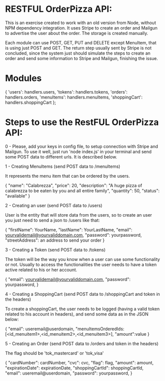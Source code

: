 # RESTFUL OrderPizza API:

This is an exercise created to work with an old version from Node, without NPM dependency integration. It uses Stripe to create an order and Mailgun to advertise the user about the order. The storage is created manually.

Each module can use POST, GET, PUT and DELETE except MenuItem, that is using just POST and GET. The return step usually sent by Stripe is not concluded, since the system just should simulate the steps to create an order and send some information to Stripe and Mailgun, finishing the issue.

# Modules 

{
  'users': handlers.users,
  'tokens': handlers.tokens,
  'orders': handlers.orders,
  'menuItems': handlers.menuItems,
  'shoppingCart': handlers.shoppingCart
};

# Steps to use the RestFUL OrderPizza API:

0 - Please, add your keys in config file, to setup connection with Stripe and Mailgun. To use it well, just run 'node index.js' in your terminal and send some POST data to different urls. It is described below.

1 - Creating MenuItems (send POST data to /menuItems)

It represents the menu item that can be ordered by the users.

{
  "name": "Calabrezza",
  "price": 20,
  "description": "A huge pizza of calabrezza to be eaten by you and all entire family",
  "quantity": 50,
  "status": "available"
}

2 - Creating an user (send POST data to /users)

User is the entity that will store data from the users, so to create an user you just need to send a json to /users like that:

{ 
  "firstName": YourName,
  "lastName": YourLastName,
  "email": <yourvalidemail@yourvaliddomain.com>,
  "password": yourpassword,
  "streetAddress": an address to send your order
}

3 - Creating a Token (send POST data to /tokens)

The token will be the way you know when a user can use some functionality or not. Usually to access the functionalities the user needs to have a token active related to his or her account.

{ 
  "email": <yourvalidemail@yourvaliddomain.com>,
  "password": yourpassword,
}

4 - Creating a ShoppingCart (send POST data to /shoppingCart and token in the headers)

To create a shoppingCart, the user needs to be logged (having a valid token related to his account in headers), and send some data as in the JSON below:

{
  "email": useremail@userdomain,
  "menuItemsOrderedIds: [<id_menuitem1>,<id_menuitem2>,<id_menuitem3>],
  "amount":value
}


5 - Creating an Order (send POST data to /orders and token in the headers)

The flag should be 'tok_mastercard' or 'tok_visa'

{
    "cardNumber": cardNumber,
    "cvc": cvc,
    "flag": flag,
    "amount": amount,
    "expirationDate": expirationDate,
    "shoppingCartId": shoppingCartId, 
    "email": useremail@userdomain,
    "password": yourpassword,
}
